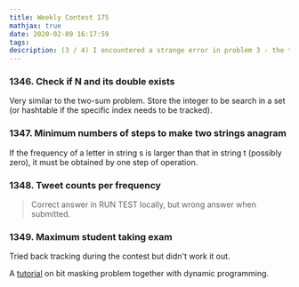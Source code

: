 ```yaml
---
title: Weekly Contest 175
mathjax: true
date: 2020-02-09 16:17:59
tags:
description: (3 / 4) I encountered a strange error in problem 3 - the test case worked out locally but showed error after submission. It seems that other people were in a similar situation. For the last problem, tried the back tracking method and didn't work it out.
---
```


### 1346. Check if N and its double exists

Very similar to the two-sum problem. Store the integer to be search in a set (or hashtable if the specific index needs to be tracked).

### 1347. Minimum numbers of steps to make two strings anagram

If the frequency of a letter in string s is larger than that in string t (possibly zero), it must be obtained by one step of operation. 

### 1348. Tweet counts per frequency

> Correct answer in RUN TEST locally, but wrong answer when submitted.

### 1349. Maximum student taking exam

Tried back tracking during the contest but didn't work it out.

A [tutorial](https://leetcode.com/problems/maximum-students-taking-exam/discuss/503686/A-simple-tutorial-on-this-bitmasking-problem) on bit masking problem together with dynamic programming.
